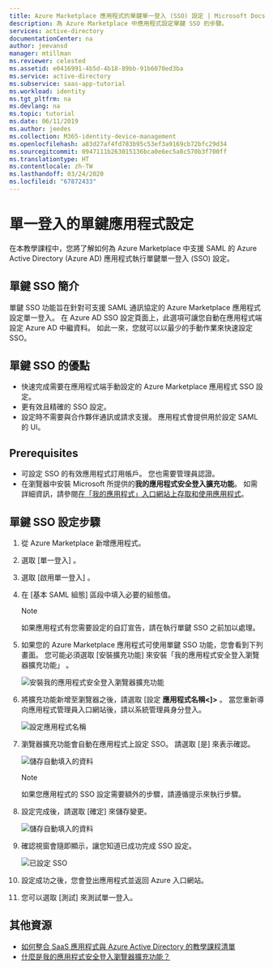 ```yaml
---
title: Azure Marketplace 應用程式的單鍵單一登入 (SSO) 設定 | Microsoft Docs
description: 為 Azure Marketplace 中應用程式設定單鍵 SSO 的步驟。
services: active-directory
documentationCenter: na
author: jeevansd
manager: mtillman
ms.reviewer: celested
ms.assetid: e0416991-4b5d-4b18-89bb-91b6070ed3ba
ms.service: active-directory
ms.subservice: saas-app-tutorial
ms.workload: identity
ms.tgt_pltfrm: na
ms.devlang: na
ms.topic: tutorial
ms.date: 06/11/2019
ms.author: jeedes
ms.collection: M365-identity-device-management
ms.openlocfilehash: a83d27af4fd783b95c53ef3a9169cb72bfc29d34
ms.sourcegitcommit: 0947111b263015136bca0e6ec5a8c570b3f700ff
ms.translationtype: HT
ms.contentlocale: zh-TW
ms.lasthandoff: 03/24/2020
ms.locfileid: "67872433"
---
```

# <a name="one-click-app-configuration-of-single-sign-on"></a>單一登入的單鍵應用程式設定

 在本教學課程中，您將了解如何為 Azure Marketplace 中支援 SAML 的 Azure Active Directory (Azure AD) 應用程式執行單鍵單一登入 (SSO) 設定。

## <a name="introduction-to-one-click-sso"></a>單鍵 SSO 簡介

單鍵 SSO 功能旨在針對可支援 SAML 通訊協定的 Azure Marketplace 應用程式設定單一登入。 在 Azure AD SSO 設定頁面上，此選項可讓您自動在應用程式端設定 Azure AD 中繼資料。 如此一來，您就可以以最少的手動作業來快速設定 SSO。

## <a name="advantages-of-one-click-sso"></a>單鍵 SSO 的優點

- 快速完成需要在應用程式端手動設定的 Azure Marketplace 應用程式 SSO 設定。
- 更有效且精確的 SSO 設定。
- 設定時不需要與合作夥伴通訊或請求支援。 應用程式會提供用於設定 SAML 的 UI。

## <a name="prerequisites"></a>Prerequisites

- 可設定 SSO 的有效應用程式訂用帳戶。 您也需要管理員認證。
- 在瀏覽器中安裝 Microsoft 所提供的**我的應用程式安全登入擴充功能**。 如需詳細資訊，請參閱[在「我的應用程式」入口網站上存取和使用應用程式](https://docs.microsoft.com/azure/active-directory/user-help/my-apps-portal-end-user-access)。

## <a name="one-click-sso-configuration-steps"></a>單鍵 SSO 設定步驟

1. 從 Azure Marketplace 新增應用程式。

2. 選取 [單一登入]  。

3. 選取 [啟用單一登入]  。

4. 在 [基本 SAML 組態]  區段中填入必要的組態值。

    > [!NOTE]
    > 如果應用程式有您需要設定的自訂宣告，請在執行單鍵 SSO 之前加以處理。

5. 如果您的 Azure Marketplace 應用程式可使用單鍵 SSO 功能，您會看到下列畫面。 您可能必須選取 [安裝擴充功能]  來安裝「我的應用程式安全登入瀏覽器擴充功能」  。

   ![安裝我的應用程式安全登入瀏覽器擴充功能](./media/one-click-sso-tutorial/install-myappssecure-extension.png)

6. 將擴充功能新增至瀏覽器之後，請選取 [設定 **應用程式名稱\<]\>** 。 當您重新導向應用程式管理員入口網站後，請以系統管理員身分登入。

   ![設定應用程式名稱](./media/one-click-sso-tutorial/setup-sso.png)

7. 瀏覽器擴充功能會自動在應用程式上設定 SSO。 請選取 [是]  來表示確認。

   ![儲存自動填入的資料](./media/one-click-sso-tutorial/save-autopopulate.png)

   > [!NOTE]
   > 如果您應用程式的 SSO 設定需要額外的步驟，請遵循提示來執行步驟。

8. 設定完成後，請選取 [確定]  來儲存變更。

   ![儲存自動填入的資料](./media/one-click-sso-tutorial/save-data.png)

9. 確認視窗會隨即顯示，讓您知道已成功完成 SSO 設定。

   ![已設定 SSO](./media/one-click-sso-tutorial/sso-configured.png)

10. 設定成功之後，您會登出應用程式並返回 Azure 入口網站。

11. 您可以選取 [測試]  來測試單一登入。

## <a name="additional-resources"></a>其他資源

* [如何整合 SaaS 應用程式與 Azure Active Directory 的教學課程清單](https://docs.microsoft.com/azure/active-directory/saas-apps/tutorial-list)
* [什麼是我的應用程式安全登入瀏覽器擴充功能？](https://docs.microsoft.com/azure/active-directory/user-help/my-apps-portal-end-user-access)
 
